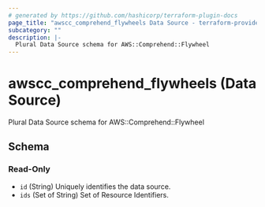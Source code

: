 ```yaml
---
# generated by https://github.com/hashicorp/terraform-plugin-docs
page_title: "awscc_comprehend_flywheels Data Source - terraform-provider-awscc"
subcategory: ""
description: |-
  Plural Data Source schema for AWS::Comprehend::Flywheel
---
```


# awscc_comprehend_flywheels (Data Source)

Plural Data Source schema for AWS::Comprehend::Flywheel



<!-- schema generated by tfplugindocs -->
## Schema

### Read-Only

- `id` (String) Uniquely identifies the data source.
- `ids` (Set of String) Set of Resource Identifiers.


